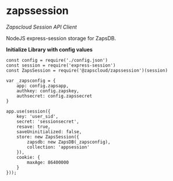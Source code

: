 # zapssession
_Zapscloud Session API Client_

NodeJS express-session storage for ZapsDB.

**Initialize Library with config values**
    
    const config = require('./config.json')
    const session = require('express-session')
    const ZapsSession = require('@zapscloud/zapssession')(session)

    var _zapsconfig = {
        app: config.zapsapp,
        authkey: config.zapskey,
        authsecret: config.zapssecret
    }

    app.use(session({
        key: 'user_sid',
        secret: 'sessionsecret',
        resave: true,
        saveUninitialized: false,
        store: new ZapsSession({
            zapsdb: new ZapsDB(_zapsconfig),
            collection: 'appsession'
        }),
        cookie: {
            maxAge: 86400000
        }
    }));
    